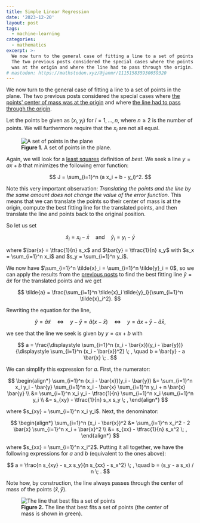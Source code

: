 ```yaml
---
title: Simple Linear Regression
date: '2023-12-20'
layout: post
tags:
  - machine-learning
categories:
  - mathematics
excerpt: >-
  We now turn to the general case of fitting a line to a set of points in the plane.
  The two previous posts considered the special cases where the points' center of mass
  was at the origin and where the line had to pass through the origin.
# mastodon: https://mathstodon.xyz/@janmr/111515835930659320
---
```

We now turn to the general case of fitting a line to a set of points in the plane.
The two previous posts considered the special cases where
[the points' center of mass was at the origin](/blog/2023/12/origin-centered-simple-linear-regression/)
and where
[the line had to pass through the origin](/blog/2023/12/no-intercept-simple-linear-regression/).

Let the points be given as $(x_i, y_i)$ for $i=1, \ldots, n$, where $n \geq 2$
is the number of points.
We will furthermore require that the $x_i$ are not all equal.

<figure>
  <img src="/media/simple-linreg/points.svg" class="img-responsive" alt="A set of points in the plane">
  <figcaption><strong>Figure 1.</strong> A set of points in the plane.</figcaption>
</figure>

Again, we will look for a [least squares](https://en.wikipedia.org/wiki/Least_squares) definition of *best*.
We seek a line $y = a x + b$ that minimizes the following error function:

$$
J = \sum_{i=1}^n (a x_i + b - y_i)^2.
$$

Note this very important observation: *Translating the points and the line by the same
amount does not change the value of the error function*.
This means that we can translate the points so their center of mass is at the origin,
compute the best fitting line for the translated points,
and then translate the line and points back to the original position.

So let us set

$$
\tilde{x}_i = x_i - \bar{x} \quad \text{and} \quad \tilde{y}_i = y_i - \bar{y}
$$

where $\bar{x} = \tfrac{1}{n} s_x$ and $\bar{y} = \tfrac{1}{n} s_y$
with $s_x = \sum_{i=1}^n x_i$ and $s_y = \sum_{i=1}^n y_i$.

We now have $\sum_{i=1}^n \tilde{x}_i = \sum_{i=1}^n \tilde{y}_i = 0$,
so we can apply the results from the
[previous posts](/blog/2023/12/origin-centered-simple-linear-regression/)
to find the best fitting line $\tilde{y} = \tilde{a} \tilde{x}$ for the
translated points and we get

$$
\tilde{a} = \frac{\sum_{i=1}^n \tilde{x}_i \tilde{y}_i}{\sum_{i=1}^n \tilde{x}_i^2}.
$$

Rewriting the equation for the line,

$$
\tilde{y} = \tilde{a} \tilde{x}
\quad \Leftrightarrow \quad
y - \bar{y} = \tilde{a} (x - \bar{x})
\quad \Leftrightarrow \quad
y = \tilde{a} x + \bar{y} - \tilde{a} \bar{x},
$$

we see that the line we seek is given by $y = a x + b$ with

$$
a = \frac{\displaystyle \sum_{i=1}^n (x_i - \bar{x})(y_i - \bar{y})}{\displaystyle \sum_{i=1}^n (x_i - \bar{x})^2}
\; , \quad
b = \bar{y} - a \bar{x} \; .
$$

We can simplify this expression for $a$. First, the numerator:

$$
\begin{align*}
\sum_{i=1}^n (x_i - \bar{x})(y_i - \bar{y})
&= \sum_{i=1}^n x_i y_i - \bar{y} \sum_{i=1}^n x_i - \bar{x} \sum_{i=1}^n y_i + n \bar{x} \bar{y} \\
&= \sum_{i=1}^n x_i y_i - \tfrac{1}{n} \sum_{i=1}^n x_i \sum_{i=1}^n y_i \\
&= s_{xy} - \tfrac{1}{n} s_x s_y \; ,
\end{align*}
$$

where $s_{xy} = \sum_{i=1}^n x_i y_i$. Next, the denominator:

$$
\begin{align*}
\sum_{i=1}^n (x_i - \bar{x})^2
&= \sum_{i=1}^n x_i^2 - 2 \bar{x} \sum_{i=1}^n x_i + \bar{x}^2 \\
&= s_{xx} - \tfrac{1}{n} s_x^2 \; ,
\end{align*}
$$

where $s_{xx} = \sum_{i=1}^n x_i^2$. Putting it all together, we have the following
expressions for $a$ and $b$ (equivalent to the ones above):

$$
a = \frac{n s_{xy} - s_x s_y}{n s_{xx} - s_x^2}
\; , \quad
b = (s_y - a s_x) / n \; .
$$

Note how, by construction, the line always passes through the center of mass of the points
$(\bar{x}, \bar{y})$.

<figure>
  <img src="/media/simple-linreg/line.svg" class="img-responsive" alt="The line that best fits a set of points">
  <figcaption><strong>Figure 2.</strong> The line that best fits a set of points (the center of mass is shown in green).</figcaption>
</figure>
